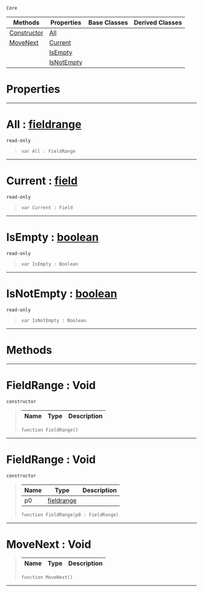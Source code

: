  `Core`

|Methods|Properties|Base Classes|Derived Classes|
|---|---|---|---|
|[ Constructor](https://github.com/ArendDanielek/ZeroDocsTest/blob/master/code_reference/zilch_base_types/fieldrange.markdown#fieldrange-void)|[ All](https://github.com/ArendDanielek/ZeroDocsTest/blob/master/code_reference/zilch_base_types/fieldrange.markdown#all-zero-engine-document)| | |
|[ MoveNext](https://github.com/ArendDanielek/ZeroDocsTest/blob/master/code_reference/zilch_base_types/fieldrange.markdown#movenext-void)|[ Current](https://github.com/ArendDanielek/ZeroDocsTest/blob/master/code_reference/zilch_base_types/fieldrange.markdown#current-zero-engine-docu)| | |
| |[ IsEmpty](https://github.com/ArendDanielek/ZeroDocsTest/blob/master/code_reference/zilch_base_types/fieldrange.markdown#isempty-zero-engine-docu)| | |
| |[ IsNotEmpty](https://github.com/ArendDanielek/ZeroDocsTest/blob/master/code_reference/zilch_base_types/fieldrange.markdown#isnotempty-zero-engine-d)| | |


 #  Properties


---  
 #  All : [fieldrange](https://github.com/ArendDanielek/ZeroDocsTest/blob/master/code_reference/zilch_base_types/fieldrange.markdown)

 `read-only`

> 
> ``` lang=cpp, name=Zilch
> var All : FieldRange


---  
 #  Current : [field](https://github.com/ArendDanielek/ZeroDocsTest/blob/master/code_reference/zilch_base_types/field.markdown)

 `read-only`

> 
> ``` lang=cpp, name=Zilch
> var Current : Field


---  
 #  IsEmpty : [boolean](https://github.com/ArendDanielek/ZeroDocsTest/blob/master/code_reference/zilch_base_types/boolean.markdown)

 `read-only`

> 
> ``` lang=cpp, name=Zilch
> var IsEmpty : Boolean


---  
 #  IsNotEmpty : [boolean](https://github.com/ArendDanielek/ZeroDocsTest/blob/master/code_reference/zilch_base_types/boolean.markdown)

 `read-only`

> 
> ``` lang=cpp, name=Zilch
> var IsNotEmpty : Boolean


---  
 #  Methods


---  
 #  FieldRange : Void

 `constructor`

> 
> |Name|Type|Description|
> |---|---|---|
> ``` lang=cpp, name=Zilch
> function FieldRange()
> ``` 


---  
 #  FieldRange : Void

 `constructor`

> 
> |Name|Type|Description|
> |---|---|---|
> |p0|[fieldrange](https://github.com/ArendDanielek/ZeroDocsTest/blob/master/code_reference/zilch_base_types/fieldrange.markdown)| |
> ``` lang=cpp, name=Zilch
> function FieldRange(p0 : FieldRange)
> ``` 


---  
 #  MoveNext : Void

> 
> |Name|Type|Description|
> |---|---|---|
> ``` lang=cpp, name=Zilch
> function MoveNext()
> ``` 


---  
 
  
  
  
  
  
  
  

 